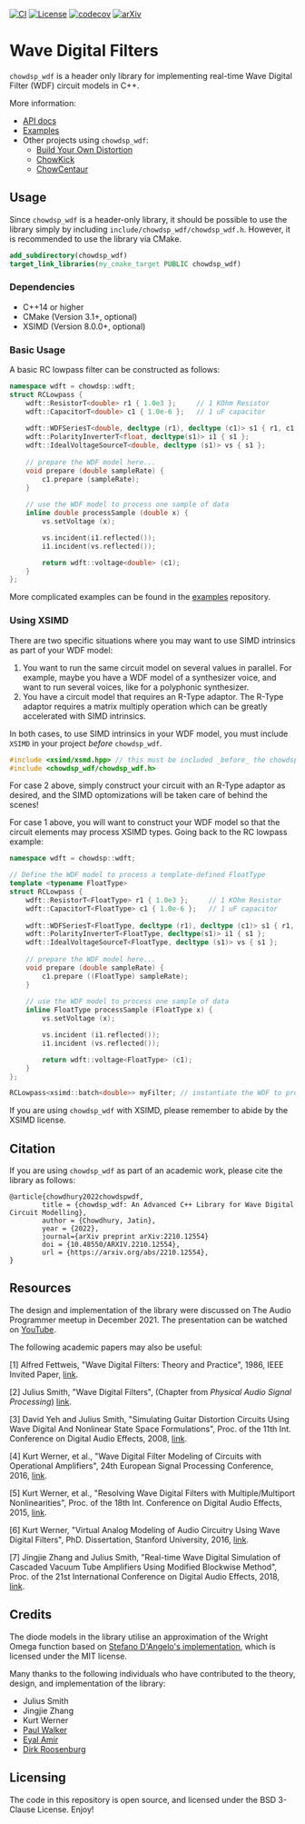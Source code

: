 [![CI](https://github.com/Chowdhury-DSP/chowdsp_wdf/actions/workflows/test.yml/badge.svg)](https://github.com/Chowdhury-DSP/chowdsp_wdf/actions/workflows/test.yml)
[![License](https://img.shields.io/badge/License-BSD-blue.svg)](https://opensource.org/licenses/BSD-3-Clause)
[![codecov](https://codecov.io/gh/Chowdhury-DSP/chowdsp_wdf/branch/main/graph/badge.svg?token=DR1OKVN2KJ)](https://codecov.io/gh/Chowdhury-DSP/chowdsp_wdf)
[![arXiv](https://img.shields.io/badge/arXiv-2210.12554-b31b1b.svg)](https://arxiv.org/abs/2210.12554)

# Wave Digital Filters

`chowdsp_wdf` is a header only library for implementing real-time
Wave Digital Filter (WDF) circuit models in C++.

More information:
- [API docs](https://ccrma.stanford.edu/~jatin/chowdsp/chowdsp_wdf)
- [Examples](https://github.com/jatinchowdhury18/WaveDigitalFilters)
- Other projects using `chowdsp_wdf`:
  - [Build Your Own Distortion](https://github.com/Chowdhury-DSP/BYOD)
  - [ChowKick](https://github.com/Chowdhury-DSP/ChowKick)
  - [ChowCentaur](https://github.com/jatinchowdhury18/KlonCentaur)

## Usage

Since `chowdsp_wdf` is a header-only library, it should be possible to use the library
simply by including `include/chowdsp_wdf/chowdsp_wdf.h`. However, it is recommended to
use the library via CMake.

```cmake
add_subdirectory(chowdsp_wdf)
target_link_libraries(my_cmake_target PUBLIC chowdsp_wdf)
```

### Dependencies
- C++14 or higher
- CMake (Version 3.1+, optional)
- XSIMD (Version 8.0.0+, optional)

### Basic Usage

A basic RC lowpass filter can be constructed as follows:
```cpp
namespace wdft = chowdsp::wdft;
struct RCLowpass {
    wdft::ResistorT<double> r1 { 1.0e3 };     // 1 KOhm Resistor
    wdft::CapacitorT<double> c1 { 1.0e-6 };   // 1 uF capacitor
    
    wdft::WDFSeriesT<double, decltype (r1), decltype (c1)> s1 { r1, c1 };   // series connection of r1 and c1
    wdft::PolarityInverterT<float, decltype(s1)> i1 { s1 };                 // invert polarity
    wdft::IdealVoltageSourceT<double, decltype (s1)> vs { s1 };             // input voltage source
    
    // prepare the WDF model here...
    void prepare (double sampleRate) {
        c1.prepare (sampleRate);
    }
    
    // use the WDF model to process one sample of data
    inline double processSample (double x) {
        vs.setVoltage (x);

        vs.incident(i1.reflected());
        i1.incident(vs.reflected());

        return wdft::voltage<double> (c1);
    }
};
```

More complicated examples can be found in the
[examples](https://github.com/jatinchowdhury18/WaveDigitalFilters) repository.

### Using XSIMD

There are two specific situations where you may want to use
SIMD intrinsics as part of your WDF model:
1. You want to run the same circuit model on several values in parallel. For example,
   maybe you have a WDF model of a synthesizer voice, and want to run several voices,
   like for a polyphonic synthesizer.
2. You have a circuit model that requires an R-Type adaptor. The R-Type adaptor requires
   a matrix multiply operation which can be greatly accelerated with SIMD intrinsics.

In both cases, to use SIMD intrinsics in your WDF model, you must include `XSIMD`
in your project _before_ `chowdsp_wdf`.

```cpp
#include <xsimd/xsmd.hpp> // this must be included _before_ the chowdsp_wdf header!
#include <chowdsp_wdf/chowdsp_wdf.h>
```

For case 2 above, simply construct your circuit with an R-Type adaptor as desired,
and the SIMD optomizations will be taken care of behind the scenes!

For case 1 above, you will want to construct your WDF model so that the circuit elements
may process XSIMD types. Going back to the RC lowpass example:
```cpp
namespace wdft = chowdsp::wdft;

// Define the WDF model to process a template-defined FloatType
template <typename FloatType>
struct RCLowpass {
    wdft::ResistorT<FloatType> r1 { 1.0e3 };     // 1 KOhm Resistor
    wdft::CapacitorT<FloatType> c1 { 1.0e-6 };   // 1 uF capacitor
    
    wdft::WDFSeriesT<FloatType, decltype (r1), decltype (c1)> s1 { r1, c1 };   // series connection of r1 and c1
    wdft::PolarityInverterT<FloatType, decltype(s1)> i1 { s1 };                // invert polarity
    wdft::IdealVoltageSourceT<FloatType, decltype (s1)> vs { s1 };             // input voltage source
    
    // prepare the WDF model here...
    void prepare (double sampleRate) {
        c1.prepare ((FloatType) sampleRate);
    }
    
    // use the WDF model to process one sample of data
    inline FloatType processSample (FloatType x) {
        vs.setVoltage (x);

        vs.incident (i1.reflected());
        i1.incident (vs.reflected());

        return wdft::voltage<FloatType> (c1);
    }
};

RCLowpass<xsimd::batch<double>> myFilter; // instantiate the WDF to process an XSIMD type!
```

If you are using `chowdsp_wdf` with XSIMD, please remember to abide by the XSIMD license.

## Citation

If you are using `chowdsp_wdf` as part of an academic work, please cite the library as follows:
```
@article{chowdhury2022chowdspwdf,
        title = {chowdsp_wdf: An Advanced C++ Library for Wave Digital Circuit Modelling},
        author = {Chowdhury, Jatin},
        year = {2022},
        journal={arXiv preprint arXiv:2210.12554}
        doi = {10.48550/ARXIV.2210.12554},
        url = {https://arxiv.org/abs/2210.12554},
}
```

## Resources

The design and implementation of the library were discussed on The Audio Programmer
meetup in December 2021. The presentation can be watched on [YouTube](https://www.youtube.com/watch?v=Auwf9z0k_7E&t=1s).

The following academic papers may also be useful:

[1] Alfred Fettweis, "Wave Digital Filters: Theory and Practice",
1986, IEEE Invited Paper,
[link](https://ieeexplore.ieee.org/stamp/stamp.jsp?arnumber=1457726).

[2] Julius Smith, "Wave Digital Filters", (Chapter from *Physical
Audio Signal Processing*) [link](https://ccrma.stanford.edu/~jos/pasp/Wave_Digital_Filters_I.html).

[3] David Yeh and Julius Smith, "Simulating Guitar Distortion Circuits
Using Wave Digital And Nonlinear State Space Formulations", Proc. of the
11th Int. Conference on Digital Audio Effects, 2008,
[link](http://legacy.spa.aalto.fi/dafx08/papers/dafx08_04.pdf).

[4] Kurt Werner, et al., "Wave Digital Filter Modeling of Circuits
with Operational Amplifiers", 24th European Signal Processing Conference,
2016, [link](https://www.eurasip.org/Proceedings/Eusipco/Eusipco2016/papers/1570255463.pdf).

[5] Kurt Werner, et al., "Resolving Wave Digital Filters with
Multiple/Multiport Nonlinearities", Proc. of the 18th Int. Conference
on Digital Audio Effects, 2015, [link](https://ccrma.stanford.edu/~jingjiez/portfolio/gtr-amp-sim/pdfs/Resolving%20Wave%20Digital%20Filters%20with%20MultipleMultiport%20Nonlinearities.pdf).

[6] Kurt Werner, "Virtual Analog Modeling of Audio Circuitry Using
Wave Digital Filters", PhD. Dissertation, Stanford University, 2016,
[link](https://stacks.stanford.edu/file/druid:jy057cz8322/KurtJamesWernerDissertation-augmented.pdf).

[7] Jingjie Zhang and Julius Smith, "Real-time Wave Digital Simulation
of Cascaded Vacuum Tube Amplifiers Using Modified Blockwise Method",
Proc. of the 21st International Conference on Digital Audio Effects,
2018, [link](https://www.dafx.de/paper-archive/2018/papers/DAFx2018_paper_25.pdf).

## Credits

The diode models in the library utilise an approximation of the Wright Omega
function based on [Stefano D'Angelo's implementation](https://www.dangelo.audio/dafx2019-omega.html),
which is licensed under the MIT license.

Many thanks to the following individuals who have contributed to the
theory, design, and implementation of the library:
- Julius Smith
- Jingjie Zhang
- Kurt Werner
- [Paul Walker](https://github.com/baconpaul)
- [Eyal Amir](https://github.com/eyalamirmusic)
- [Dirk Roosenburg](https://github.com/droosenb)

## Licensing

The code in this repository is open source, and licensed under the BSD 3-Clause License.
Enjoy!
